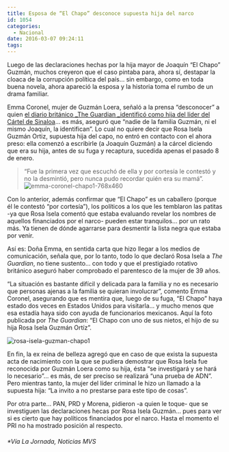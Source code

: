 ```yaml
---
title: Esposa de “El Chapo” desconoce supuesta hija del narco
id: 1054
categories:
  - Nacional
date: 2016-03-07 09:24:11
tags:
---
```


<div id="stcpDiv">

Luego de las declaraciones hechas por la hija mayor de Joaquín “El Chapo” Guzmán, muchos creyeron que el caso pintaba para, ahora sí, destapar la cloaca de la corrupción política del país… sin embargo, como en toda buena novela, ahora apareció la esposa y la historia toma el rumbo de un drama familiar.

Emma Coronel, mujer de Guzmán Loera, señaló a la prensa “desconocer” a quien [el diario británico _The Guardian _identificó como hija del líder del Cártel de Sinaloa](http://www.theguardian.com/world/2016/mar/04/el-chapo-daughter-joaquin-guzman-california)… es más, aseguró que “nadie de la familia Guzmán, ni el mismo Joaquín, la identifican”. Lo cual no quiere decir que Rosa Isela Guzmán Ortiz, supuesta hija del capo, no entró en contacto con el ahora preso: ella comenzó a escribirle (a Joaquín Guzmán) a la cárcel diciendo que era su hija, antes de su fuga y recaptura, sucedida apenas el pasado 8 de enero.
> “Fue la primera vez que escuchó de ella y por cortesía le contestó y no la desmintió, pero nunca pudo recordar quién era su mamá”.
![emma-coronel-chapo1-768x460](http://www.laredsemanario.com/wp-content/uploads/2016/03/emma-coronel-chapo1-768x460.jpg)

Con lo anterior, además confirmar que “El Chapo” es un caballero (porque él le contestó “por cortesía”), los políticos a los que les temblaron las patitas -ya que Rosa Isela comentó que estaba evaluando revelar los nombres de aquellos financiados por el narco- pueden estar tranquilos… por un rato más. Ya tienen de dónde agarrarse para desmentir la lista negra que estaba por venir.

Así es: Doña Emma, en sentida carta que hizo llegar a los medios de comunicación, señala que, por lo tanto, todo lo que declaró Rosa Isela a _The Guardian_, no tiene sustento… con todo y que el prestigiado rotativo británico aseguró haber comprobado el parentesco de la mujer de 39 años.

“La situación es bastante difícil y delicada para la familia y no es necesario que personas ajenas a la familia se quieran involucrar”, comento Emma Coronel, asegurando que es mentira que, luego de su fuga, “El Chapo” haya estado dos veces en Estados Unidos para visitarla… y mucho menos que esa estadía haya sido con ayuda de funcionarios mexicanos. Aquí la foto publicada por _The Guardian_: “El Chapo con uno de sus nietos, el hijo de su hija Rosa Isela Guzmán Ortíz”.

![rosa-isela-guzman-chapo1](http://www.laredsemanario.com/wp-content/uploads/2016/03/rosa-isela-guzman-chapo1.jpg)

En fin, la ex reina de belleza agregó que en caso de que exista la supuesta acta de nacimiento con la que se pudiera demostrar que Rosa Isela fue reconocida por Guzmán Loera como su hija, ésta “se investigará y se hará lo necesario”… es más, de ser preciso se realizará “una prueba de ADN”. Pero mientras tanto, la mujer del líder criminal le hizo un llamado a la supuesta hija: “La invito a no prestarse para este tipo de cosas”.

Por otra parte… PAN, PRD y Morena, pidieron -a quien le toque- que se investiguen las declaraciones hecas por Rosa Isela Guzmán… pues para ver si es cierto que hay políticos financiados por el narco. Hasta el momento el PRI no ha mostrado posición al respecto.

###### *Vía La Jornada, Noticias MVS

</div>